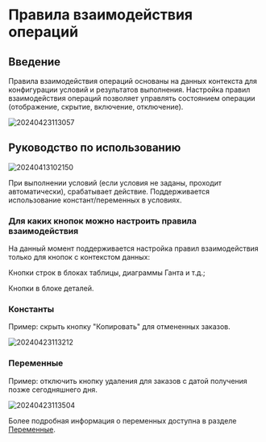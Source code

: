 # Правила взаимодействия операций

## Введение

Правила взаимодействия операций основаны на данных контекста для конфигурации условий и результатов выполнения. Настройка правил взаимодействия операций позволяет управлять состоянием операции (отображение, скрытие, включение, отключение).

![20240423113057](https://static-docs.nocobase.com/20240423113057.png)

## Руководство по использованию

![20240413102150](https://static-docs.nocobase.com/20240413102150.png)

При выполнении условий (если условия не заданы, проходит автоматически), срабатывает действие. Поддерживается использование констант/переменных в условиях.

### Для каких кнопок можно настроить правила взаимодействия

На данный момент поддерживается настройка правил взаимодействия только для кнопок с контекстом данных:

Кнопки строк в блоках таблицы, диаграммы Ганта и т.д.;

Кнопки в блоке деталей.


### Константы

Пример: скрыть кнопку "Копировать" для отмененных заказов.

![20240423113212](https://static-docs.nocobase.com/20240423113212.png)

### Переменные

Пример: отключить кнопку удаления для заказов с датой получения позже сегодняшнего дня.

![20240423113504](https://static-docs.nocobase.com/20240423113504.png)

Более подробная информация о переменных доступна в разделе [Переменные](/handbook/ui/variables).